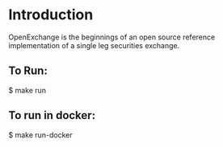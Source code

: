 # Introduction

OpenExchange is the beginnings of an open source reference implementation of a single leg securities exchange.

## To Run:
$ make run

## To run in docker:
$ make run-docker
